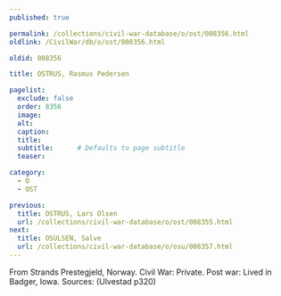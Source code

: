```yaml
---
published: true

permalink: /collections/civil-war-database/o/ost/008356.html
oldlink: /CivilWar/db/o/ost/008356.html

oldid: 008356

title: OSTRUS, Rasmus Pedersen

pagelist:
  exclude: false
  order: 8356
  image: 
  alt:
  caption:
  title:
  subtitle:      # Defaults to page subtitle
  teaser:

category: 
  - O 
  - OST

previous:
  title: OSTRUS, Lars Olsen
  url: /collections/civil-war-database/o/ost/008355.html  
next:
  title: OSULSEN, Salve
  url: /collections/civil-war-database/o/osu/008357.html   
---
```

From Strands Prestegjeld, Norway. Civil War: Private. Post war: Lived in Badger, Iowa. Sources: (Ulvestad p320)